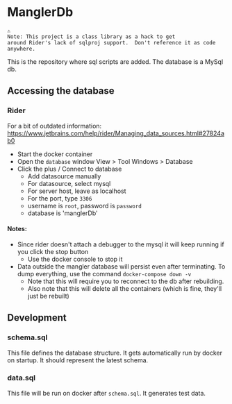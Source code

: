 # ManglerDb

```Text
⚠ 
Note: This project is a class library as a hack to get 
around Rider's lack of sqlproj support.  Don't reference it as code anywhere.
```

This is the repository where sql scripts are added.  The database is a MySql db.

## Accessing the database

### Rider

For a bit of outdated information: https://www.jetbrains.com/help/rider/Managing_data_sources.html#27824ab0

* Start the docker container
* Open the `database` window View > Tool Windows > Database
* Click the plus / Connect to database 
  * Add datasource manually
  * For datasource, select mysql
  * For server host, leave as localhost
  * For the port, type `3306`
  * username is `root`, password is `password`
  * database is 'manglerDb'

#### Notes:
* Since rider doesn't attach a debugger to the mysql it will keep running if you click the stop button
  * Use the docker console to stop it
* Data outside the mangler database will persist even after terminating.  To dump everything, use the command `docker-compose down -v`
  * Note that this will require you to reconnect to the db after rebuilding.
  * Also note that this will delete all the containers (which is fine, they'll just be rebuilt)

## Development

### schema.sql

This file defines the database structure.  It gets automatically run by docker on startup.  It should represent the latest schema.

### data.sql

This file will be run on docker after `schema.sql`.  It generates test data.

